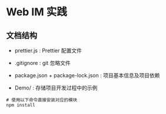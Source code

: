 # Web IM 实践

## 文档结构

-   prettier.js : Prettier 配置文件
-   .gitignore : git 忽略文件
-   package.json + package-lock.json : 项目基本信息及项目依赖

-   Demo/ : 存储项目开发过程中的示例

```shell
# 使用以下命令直接安装对应的模块
npm install
```
